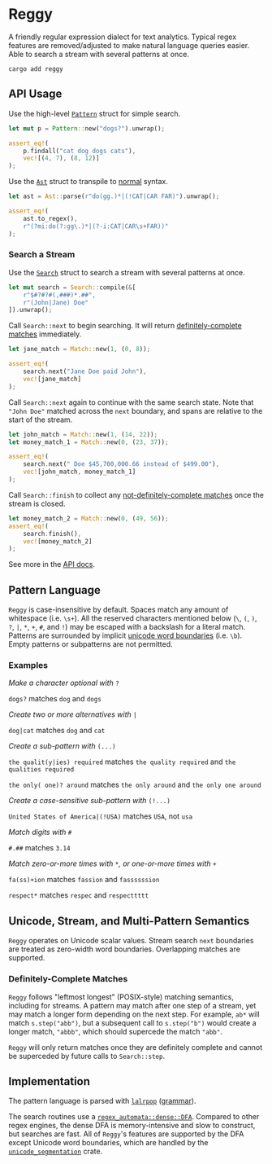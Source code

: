 # Reggy

A friendly regular expression dialect for text analytics. Typical regex features are removed/adjusted to make natural language queries easier. Able to search a stream with several patterns at once.

`cargo add reggy`

## API Usage

Use the high-level [`Pattern`](https://doc-sieve.github.io/reggy/reggy/struct.Pattern.html) struct for simple search.
```rust
let mut p = Pattern::new("dogs?").unwrap();

assert_eq!(
    p.findall("cat dog dogs cats"),
    vec![(4, 7), (8, 12)]
);
```

Use the [`Ast`](https://doc-sieve.github.io/reggy/reggy/enum.Ast.html) struct to transpile to [normal](https://docs.rs/regex/) syntax.
```rust
let ast = Ast::parse(r"do(gg.)*|(!CAT|CAR FAR)").unwrap();

assert_eq!(
    ast.to_regex(),
    r"(?mi:do(?:gg\.)*|(?-i:CAT|CAR\s+FAR))"
);
```

### Search a Stream

Use the [`Search`](https://doc-sieve.github.io/reggy/reggy/struct.Search.html) struct to search a stream with several patterns at once.
```rust
let mut search = Search::compile(&[
    r"$#?#?#(,###)*.##",
    r"(John|Jane) Doe"
]).unwrap();
```

Call `Search::next` to begin searching. It will return [definitely-complete matches](#definitely-complete-matches) immediately.
```rust
let jane_match = Match::new(1, (0, 8));

assert_eq!(
    search.next("Jane Doe paid John"),
    vec![jane_match]
);
```

Call `Search::next` again to continue with the same search state.
Note that `"John Doe"` matched across the `next` boundary, and spans are relative to the start of the stream.
```rust
let john_match = Match::new(1, (14, 22));
let money_match_1 = Match::new(0, (23, 37));

assert_eq!(
    search.next(" Doe $45,700,000.66 instead of $499.00"),
    vec![john_match, money_match_1]
);
```

Call `Search::finish` to collect any [not-definitely-complete matches](#definitely-complete-matches) once the stream is closed.
```rust
let money_match_2 = Match::new(0, (49, 56));
assert_eq!(
    search.finish(),
    vec![money_match_2]
);
```

See more in the [API docs](https://doc-sieve.github.io/reggy).

## Pattern Language

`Reggy` is case-insensitive by default. Spaces match any amount of whitespace (i.e. `\s+`). All the reserved characters mentioned below (`\`, `(`, `)`, `?`, `|`, `*`, `+`, `#`, and `!`) may be escaped with a backslash for a literal match. Patterns are surrounded by implicit [unicode word boundaries](https://unicode.org/reports/tr29/) (i.e. `\b`). Empty patterns or subpatterns are not permitted.

### Examples

*Make a character optional with* `?`

`dogs?` matches `dog` and `dogs`

*Create two or more alternatives with* `|`

`dog|cat` matches `dog` and `cat`

*Create a sub-pattern with* `(...)`

`the qualit(y|ies) required` matches `the quality required` and `the qualities required`

`the only( one)? around` matches `the only around` and `the only one around`

*Create a case-sensitive sub-pattern with* `(!...)`

`United States of America|(!USA)` matches `USA`, not `usa`

*Match digits with* `#`

`#.##` matches `3.14`

*Match zero-or-more times with* `*`*, or one-or-more times with* `+`

`fa(ss)+ion` matches `fassion` and `fassssssion`

`respect*` matches `respec` and `respecttttt`

## Unicode, Stream, and Multi-Pattern Semantics

`Reggy` operates on Unicode scalar values. Stream search `next` boundaries are treated as zero-width word boundaries. Overlapping matches are supported.

### Definitely-Complete Matches

`Reggy` follows "leftmost longest" (POSIX-style) matching semantics, including for streams. A pattern may match after one step of a stream, yet may match a longer form depending on the next step. For example, `ab*` will match `s.step("abb")`, but a subsequent call to `s.step("b")` would create a longer match, `"abbb"`, which should supercede the match `"abb"`.

`Reggy` will only return matches once they are definitely complete and cannot be superceded by future calls to `Search::step`.

## Implementation

The pattern language is parsed with [`lalrpop`](https://lalrpop.github.io/lalrpop) ([grammar](https://github.com/doc-sieve/reggy/blob/main/src/parser/grammar.lalrpop)).

The search routines use a [`regex_automata::dense::DFA`](https://docs.rs/regex-automata/latest/regex_automata/dfa/dense/struct.DFA.html). Compared to other regex engines, the dense DFA is memory-intensive and slow to construct, but searches are fast. All of `Reggy`'s features are supported by the DFA except Unicode word boundaries, which are handled by the [`unicode_segmentation`](https://docs.rs/unicode-segmentation/latest) crate.